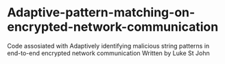 # Adaptive-pattern-matching-on-encrypted-network-communication
Code assosiated with Adaptively identifying malicious string patterns in end-to-end encrypted network communication
Written by Luke St John
